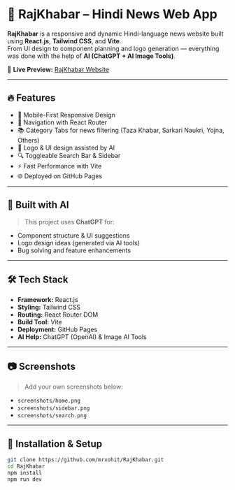 # 📰 RajKhabar – Hindi News Web App

**RajKhabar** is a responsive and dynamic Hindi-language news website built using **React.js**, **Tailwind CSS**, and **Vite**.  
From UI design to component planning and logo generation — everything was done with the help of **AI (ChatGPT + AI Image Tools)**.

🚀 **Live Preview:** [RajKhabar Website](https://mrxohit.github.io/RajKhabar/)

---

## 🔥 Features

- 📱 Mobile-First Responsive Design
- 🧭 Navigation with React Router
- 📚 Category Tabs for news filtering (Taza Khabar, Sarkari Naukri, Yojna, Others)
- 🎨 Logo & UI design assisted by AI
- 🔍 Toggleable Search Bar & Sidebar
- ⚡ Fast Performance with Vite
- 🌐 Deployed on GitHub Pages

---

## 🧠 Built with AI

> This project uses **ChatGPT** for:
- Component structure & UI suggestions
- Logo design ideas (generated via AI tools)
- Bug solving and feature enhancements

---

## 🛠️ Tech Stack

- **Framework:** React.js
- **Styling:** Tailwind CSS
- **Routing:** React Router DOM
- **Build Tool:** Vite
- **Deployment:** GitHub Pages
- **AI Help:** ChatGPT (OpenAI) & Image AI Tools

---

## 📷 Screenshots

> Add your own screenshots below:

- `screenshots/home.png`
- `screenshots/sidebar.png`
- `screenshots/search.png`

---

## 🔧 Installation & Setup

```bash
git clone https://github.com/mrxohit/RajKhabar.git
cd RajKhabar
npm install
npm run dev
